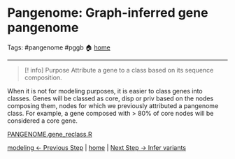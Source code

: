 # Pangenome: Graph-inferred gene pangenome
Tags: #pangenome #pggb
🏠 [home](README.md)
***
> [! info] Purpose
> Attribute a gene to a class based on its sequence composition.

When it is not for modeling purposes, it is easier to class genes into classes. Genes will be classed as core, disp or priv based on the nodes composing them, nodes for which we previously attributed a pangenome class. For example, a gene composed with > 80% of core nodes will be considered a core gene.

[PANGENOME.gene_reclass.R](scripts/PANGENOME.gene_reclass.R)

[modeling <- Previous Step](0.05_modeling.md) | [home](README.md) | [Next Step -> Infer variants](0.07_infer_variants.md)
